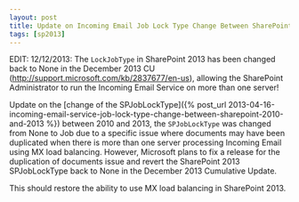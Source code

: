 ```yaml
---
layout: post
title: Update on Incoming Email Job Lock Type Change Between SharePoint 2010 and 2013
tags: [sp2013]
---
```


EDIT: 12/12/2013: The `LockJobType` in SharePoint 2013 has been changed back to None in the December 2013 CU (<http://support.microsoft.com/kb/2837677/en-us>), allowing the SharePoint Administrator to run the Incoming Email Service on more than one server!

Update on the [change of the SPJobLockType]({% post_url 2013-04-16-incoming-email-service-job-lock-type-change-between-sharepoint-2010-and-2013 %}) between 2010 and 2013, the `SPJobLockType` was changed from None to Job due to a specific issue where documents may have been duplicated when there is more than one server processing Incoming Email using MX load balancing.  However, Microsoft plans to fix a release for the duplication of documents issue and revert the SharePoint 2013 SPJobLockType back to None in the December 2013 Cumulative Update.

This should restore the ability to use MX load balancing in SharePoint 2013.